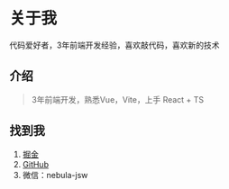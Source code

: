 # 关于我

代码爱好者，3年前端开发经验，喜欢敲代码，喜欢新的技术

## 介绍

> 3年前端开发，熟悉Vue，Vite，上手 React + TS

## 找到我
1. [掘金](https://juejin.cn/user/712139265285437)
2. [GitHub](https://github.com/WalkAlone0325)
3. 微信：nebula-jsw